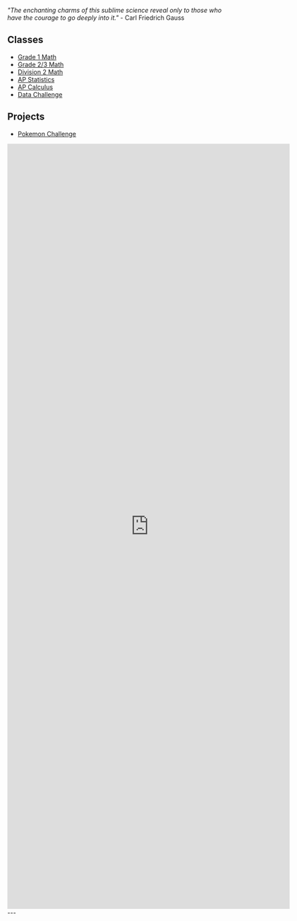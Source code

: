 *"The enchanting charms of this sublime science reveal only to those who have the courage to go deeply into it."* - Carl Friedrich Gauss 

## Classes 
* [Grade 1 Math](grade1.md)
* [Grade 2/3 Math](grade23.md)
* [Division 2 Math](div2.md)
* [AP Statistics](APstatistics.md)
* [AP Calculus](Calculus.md)
* [Data Challenge](datachallenge.md)

## Projects

* <a href="https://MerrickMath.github.io/MerrickMath.github.io-PokemonChallenge/"> Pokemon Challenge</a> 


<iframe src="https://docs.google.com/forms/d/e/1FAIpQLScu8gTgpGzh5IlB8DjHv3FwC8BW87Q7UFtOfm1HkfaUdQjbEQ/viewform?embedded=true" width="640" height="1732" frameborder="0" marginheight="0" marginwidth="0">Loading…</iframe>
---



